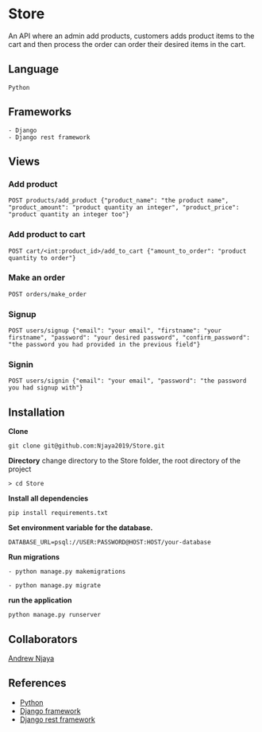# Store
An API where an admin add products, customers adds product items to the cart and then process the order can order their desired items in the cart.

## Language
```
Python
```
## Frameworks
```
- Django
- Django rest framework
```
## Views
### Add product
```
POST products/add_product {"product_name": "the product name", "product_amount": "product quantity an integer", "product_price": "product quantity an integer too"}
```
### Add product to cart
```
POST cart/<int:product_id>/add_to_cart {"amount_to_order": "product quantity to order"}
```
### Make an order
```
POST orders/make_order
```
### Signup
```
POST users/signup {"email": "your email", "firstname": "your firstname", "password": "your desired password", "confirm_password": "the password you had provided in the previous field"}
```
### Signin
```
POST users/signin {"email": "your email", "password": "the password you had signup with"}
```

## Installation
**Clone**
```
git clone git@github.com:Njaya2019/Store.git
```
**Directory**
change directory to the Store folder, the root directory of the project
```
> cd Store
```
**Install all dependencies**
```
pip install requirements.txt
```
**Set environment variable for the database.**
```
DATABASE_URL=psql://USER:PASSWORD@HOST:HOST/your-database
```
**Run migrations**
```
- python manage.py makemigrations
```
```
- python manage.py migrate
```
**run the application**
```
python manage.py runserver
```
## Collaborators
[Andrew Njaya](https://github.com/Njaya2019)

## References
- [Python](https://docs.python.org/3.6/)
- [Django framework](https://www.djangoproject.com/)
- [Django rest framework](https://www.django-rest-framework.org/)
